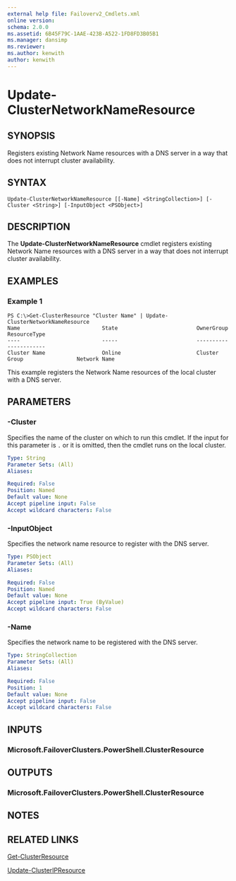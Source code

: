 ```yaml
---
external help file: Failoverv2_Cmdlets.xml
online version: 
schema: 2.0.0
ms.assetid: 6B45F79C-1AAE-423B-A522-1FD8FD3B05B1
ms.manager: dansimp
ms.reviewer:
ms.author: kenwith
author: kenwith
---
```


# Update-ClusterNetworkNameResource

## SYNOPSIS
Registers existing Network Name resources with a DNS server in a way that does not interrupt cluster availability.

## SYNTAX

```
Update-ClusterNetworkNameResource [[-Name] <StringCollection>] [-Cluster <String>] [-InputObject <PSObject>]
```

## DESCRIPTION
The **Update-ClusterNetworkNameResource** cmdlet registers existing Network Name resources with a DNS server in a way that does not interrupt cluster availability.

## EXAMPLES

### Example 1
```
PS C:\>Get-ClusterResource "Cluster Name" | Update-ClusterNetworkNameResource
Name                          State                         OwnerGroup                    ResourceType 
----                          -----                         ----------                    ------------ 
Cluster Name                  Online                        Cluster Group                 Network Name
```

This example registers the Network Name resources of the local cluster with a DNS server.

## PARAMETERS

### -Cluster
Specifies the name of the cluster on which to run this cmdlet.
If the input for this parameter is `.` or it is omitted, then the cmdlet runs on the local cluster.

```yaml
Type: String
Parameter Sets: (All)
Aliases: 

Required: False
Position: Named
Default value: None
Accept pipeline input: False
Accept wildcard characters: False
```

### -InputObject
Specifies the network name resource to register with the DNS server.

```yaml
Type: PSObject
Parameter Sets: (All)
Aliases: 

Required: False
Position: Named
Default value: None
Accept pipeline input: True (ByValue)
Accept wildcard characters: False
```

### -Name
Specifies the network name to be registered with the DNS server.

```yaml
Type: StringCollection
Parameter Sets: (All)
Aliases: 

Required: False
Position: 1
Default value: None
Accept pipeline input: False
Accept wildcard characters: False
```

## INPUTS

### Microsoft.FailoverClusters.PowerShell.ClusterResource

## OUTPUTS

### Microsoft.FailoverClusters.PowerShell.ClusterResource

## NOTES

## RELATED LINKS

[Get-ClusterResource](./Get-ClusterResource.md)

[Update-ClusterIPResource](./Update-ClusterIPResource.md)

